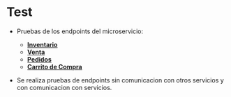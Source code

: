 # Test

* Pruebas de los endpoints del microservicio:

    * [**Inventario**](/Backend/Microservicio-inventario/)
    * [**Venta**](/Backend/Microservicio-ventas/)
    * [**Pedidos**](/Backend/Microservicio-pedido/)
    * [**Carrito de Compra**](/Backend/Microservicio-carrito/)

* Se realiza pruebas de endpoints sin comunicacion con otros servicios y con comunicacion con servicios.